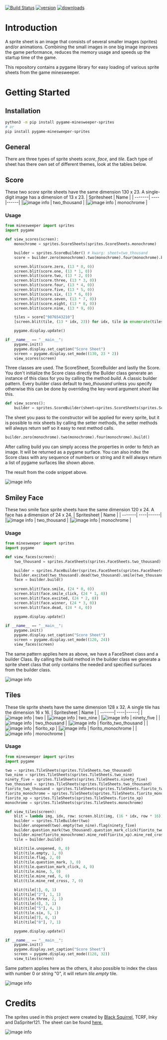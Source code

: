 [![Build Status](https://dev.azure.com/andreasisnes/Elitekollektivet/_apis/build/status/Elitekollektivet.Minesweeper.Sprites?branchName=master)](https://dev.azure.com/andreasisnes/Elitekollektivet/_build/latest?definitionId=12&branchName=master)
[![version](https://img.shields.io/pypi/v/pygame-minesweeper-sprites)](https://pypi.org/project/pygame-minesweeper-sprites/)
[![downloads](https://img.shields.io/pypi/dd/pygame-minesweeper-sprites)](https://pypi.org/project/pygame-minesweeper-sprites/)

# Introduction
A sprite sheet is an image that consists of several smaller images (sprites) and/or animations. Combining the small images in one big image improves the game performance, reduces the memory usage and speeds up the startup time of the game.

This repository contains a pygame library for easy loading of various sprite sheets from the game minesweeper.

# Getting Started

## Installation

```bash
python3 -m pip install pygame-minesweeper-sprites
# or
pip install pygame-minesweeper-sprites
```

## General
There are three types of sprite sheets *score*, *face*, and *tile*. Each type of sheet has there own set of different themes, look at the tables below.

## Score
These two *score* sprite sheets have the same dimension 130 x 23. A single-digit image has a dimension of 13 x 23.
| Spritesheet | Name |
| -------| ----|------|
|![image info](./minesweeper/images/scores/2000.png) | two_thousand |
|![image info](./minesweeper/images/scores/monochrome.png) | monochrome |

### Usage
```python
from minesweeper import sprites
import pygame

def view_scores(screen):
    monochrome = sprites.ScoreSheets(sprites.ScoreSheets.monochrome)

    builder = sprites.ScoreBuilder() # kwarg: sheet=two_thousand
    score = builder.zero(monochrome).two(monochrome).four(monochrome).build()

    screen.blit(score.zero, (13 * 0, 0))
    screen.blit(score.one, (13 * 1, 0))
    screen.blit(score.two, (13 * 2, 0))
    screen.blit(score.three, (13 * 3, 0))
    screen.blit(score.four, (13 * 4, 0))
    screen.blit(score.five, (13 * 5, 0))
    screen.blit(score.six, (13 * 6, 0))
    screen.blit(score.seven, (13 * 7, 0))
    screen.blit(score.eight, (13 * 8, 0))
    screen.blit(score.nine, (13 * 9, 0))

    tiles = score["9876543210"]
    [screen.blit(tile, (13 * idx, 23)) for idx, tile in enumerate(tiles)]

    pygame.display.update()

if __name__ == "__main__":
    pygame.init()
    pygame.display.set_caption("Score Sheet")
    screen = pygame.display.set_mode((130, 23 * 2))
    view_scores(screen)
```
Three classes are used. The ScoreSheet, ScoreBuilder and lastly the Score. You don't initialize the Score class directly the Builder class generate an instance of this class for you by calling the method *build*. A classic builder pattern. Every builder class default to *two_thousand* unless you specify otherwise this can be done by overriding the key-word argument *sheet* like this.

```python
def view_scores():
    builder = sprites.ScoreBuilder(sheet=sprites.ScoreSheets(sprites.ScoreSheets.monochrome))
```
The sheet you pass to the constructor will be applied for every sprite, but it is possible to mix sheets by calling the setter methods, the setter methods will always return self so it easy to nest method calls.

```python
builder.zero(monochrome).two(monochrome).four(monochrome).build()
```
After calling build you can simply access the properties in order to fetch an image. It will be returned as a pygame surface. You can also index the Score class with any sequence of numbers or string and it will always return a list of pygame surfaces like shown above.

The result from the code snippet above.

![image info](./screenshots/score.png)



## Smiley Face
These two smile face sprite sheets have the same dimension 120 x 24. A face has a dimension of 24 x 24.
| Spritesheet | Name |
| -------| ----|------|
|![image info](./minesweeper/images/faces/2000.png) | two_thousand |
|![image info](./minesweeper/images/faces/monochrome.png) | monochrome |

### Usage
```python
from minesweeper import sprites
import pygame

def view_faces(screen):
    two_thousand = sprites.FaceSheets(sprites.FaceSheets.two_thousand)

    builder = sprites.FaceBuilder(sprites.FaceSheets(sprites.FaceSheets.monochrome))
    builder.excited(two_thousand).dead(two_thousand).smile(two_thousand).build()
    face = builder.build()
    
    screen.blit(face.smile, (24 * 0, 0))
    screen.blit(face.smile_click, (24 * 1, 0))
    screen.blit(face.excited, (24 * 2, 0))
    screen.blit(face.winner, (24 * 3, 0))
    screen.blit(face.dead, (24 * 4, 0))
    
    pygame.display.update()

if __name__ == "__main__":
    pygame.init()
    pygame.display.set_caption("Score Sheet")
    screen = pygame.display.set_mode((120, 24))
    view_faces(screen)
```

The same pattern applies here as above, we have a FaceSheet class and a builder Class. By calling the build method in the builder class we generate a sprite sheet class that only contains the needed and specified surfaces from the builder class.

![image info](./screenshots/face.png)

## Tiles
These tile sprite sheets have the same dimension 128 x 32. A single tile has the dimension 16 x 16.
| Spritesheet | Name |
| -------| ----|------|
|![image info](./minesweeper/images/tiles/2.0.png) | two |
|![image info](./minesweeper/images/tiles/2.9.png) | two_nine |
|![image info](./minesweeper/images/tiles/95.png) | ninety_five |
|![image info](./minesweeper/images/tiles/2000.png) | two_thousand |
|![image info](./minesweeper/images/tiles/fiorito-2000.png) | fiorito_two_thousand |
|![image info](./minesweeper/images/tiles/fiorito-xp.png) | fiorito_xp |
|![image info](./minesweeper/images/tiles/fiorito-monochrome.png) | fiorito_monochrome |
|![image info](./minesweeper/images/tiles/monochrome.png) | monochrome |

### Usage
```python
from minesweeper import sprites
import pygame

two = sprites.TileSheets(sprites.TileSheets.two_thousand)
two_nine = sprites.TileSheets(sprites.TileSheets.two_nine)
ninety_five = sprites.TileSheets(sprites.TileSheets.ninety_five)
two_thousand = sprites.TileSheets(sprites.TileSheets.two_thousand)
fiorito_two_thousand = sprites.TileSheets(sprites.TileSheets.fiorito_two_thousand)
fiorito_monochrome = sprites.TileSheets(sprites.TileSheets.fiorito_monochrome)
fiorito_xp = sprites.TileSheets(sprites.TileSheets.fiorito_xp)
monochrome = sprites.TileSheets(sprites.TileSheets.monochrome)

def view_tiles(screen):
    blit = lambda img, idx, row: screen.blit(img, (16 * idx, row * 16))
    builder = sprites.TileBuilder(two)
    builder.unopened(two).empty(two_nine).flag(ninety_five)
    builder.question_mark(two_thousand).question_mark_click(fiorito_two_thousand)
    builder.mine(fiorito_monochrome).mine_red(fiorito_xp).mine_red_cross(monochrome)
    tile = builder.build()

    blit(tile.unopened, 0, 0)
    blit(tile.empty, 1, 0)
    blit(tile.flag, 2, 0)
    blit(tile.question_mark, 3, 0)
    blit(tile.question_mark_click, 4, 0)
    blit(tile.mine, 5, 0)
    blit(tile.mine_red, 6, 0)
    blit(tile.mine_red_cross, 7, 0)

    blit(tile[1], 0, 1)
    blit(tile["2"], 1, 1)
    blit(tile.three, 2, 1)
    blit(tile[4], 3, 1)
    blit(tile["5"], 4, 1)
    blit(tile.six, 5, 1)
    blit(tile[7], 6, 1)
    blit(tile["8"], 7, 1)

    pygame.display.update()

if __name__ == "__main__":
    pygame.init()
    pygame.display.set_caption("Score Sheet")
    screen = pygame.display.set_mode((128, 32))
    view_tiles(screen)
```

Same pattern applies here as the others, it also possible to index the class with number 0 or string "0", it will return *tile.empty* tile.  

![image info](./screenshots/tile.png)

# Credits

The sprites used in this project were created by [Black Squirrel](https://www.spriters-resource.com/submitter/Black+Squirrel/), TCRF, Inky and DaSpriter121. The sheet can be found [here.](https://www.spriters-resource.com/pc_computer/minesweeper/sheet/19849/)

![image info](./minesweeper/images/minesweeper-sprites.png)
